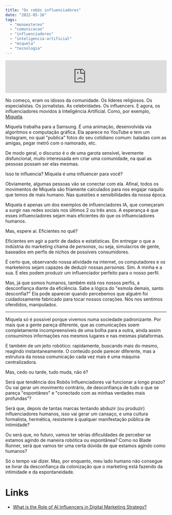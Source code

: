 ```yaml
---
title: "Os robôs influenciadores"
date: "2022-05-16"
tags: 
  - "monoestereo"
  - "comunicacao"
  - "influenciadores"
  - "inteligencia-artificial"
  - "miquela"
  - "tecnologia"
---
```


<iframe src="https://anchor.fm/monoestereo/embed/episodes/Os-robs-influenciadores-e1iik8n" height="102px" width="100%" frameborder="0" scrolling="no"></iframe>

No começo, eram os idosos da comunidade. Os líderes religiosos. Os especialistas. Os jornalistas. As celebridades. Os influencers. E agora, os influenciadores movidos à Inteligência Artificial. Como, por exemplo, [Miquela](https://www.instagram.com/lilmiquela/).

Miquela trabalha para a Samsung. É uma animação, desenvolvida via algoritmos e computação gráfica. Ela aparece no YouTube e tem um Instagram, no qual "publica" fotos do seu cotidiano comum: baladas com as amigas, pegar metrô com o namorado, etc.

De modo geral, o discurso é o de uma garota sensível, levemente disfuncional, muito interessada em criar uma comunidade, na qual as pessoas possam ser elas mesmas.

Isso te influencia? Miquela é uma influencer para você?

Obviamente, algumas pessoas vão se conectar com ela. Afinal, todos os movimentos de Miquela são friamente calculados para nos engajar naquilo que temos de mais humano. Nas questões e sensibilidades da nossa época.

Miquela é apenas um dos exemplos de influenciadores IA, que começaram a surgir nas redes sociais nos últimos 2 ou três anos. A esperança é que esses influenciadores sejam mais eficientes do que os influenciadores humanos.

Mas, espere aí. Eficientes no quê?

Eficientes em agir a partir de dados e estatísticas. Em entregar o que a indústria do marketing chama de _personas_, ou seja, simulacros de gente, baseados em perfis de nichos de possíveis consumidores.

É certo que, observando nossa atividade na internet, os computadores e os marketeiros sejam capazes de deduzir nossas _personas_. Sim. A minha e a sua. E eles podem produzir um influenciador perfeito para o nosso perfil.

Mas, já que somos humanos, também está nos nossos perfis, a desconfiança diante da eficiência. Sabe a lógica do "esmola demais, santo desconfia?" Ela pode aparecer quando percebemos que alguém foi cuidadosamente fabricado para tocar nossos corações. Nós nos sentimos ofendidos, manipulados.

* * *

Miquela só é possível porque vivemos numa sociedade padronizante. Por mais que a gente pareça diferente, que as comunicações soem completamente incompreensíveis de uma bolha para a outra, ainda assim consumimos informações nos mesmos lugares e nas mesmas plataformas.

E também de um jeito robótico: rapidamente, buscando mais do mesmo, reagindo instantaneamente. O conteúdo pode parecer diferente, mas a estrutura da nossa comunicação cada vez mais é uma máquina centralizadora.

Mas, cedo ou tarde, tudo muda, não é?

Será que tendência dos Robôs Influenciadores vai funcionar a longo prazo? Ou vai gerar um movimento contrário, de desconfiança de tudo o que se pareça "espontâneo" e "conectado com as minhas verdades mais profundas"?

Será que, depois de tantas marcas tentando abduzir (ou produzir) influenciadores humanos, isso vai gerar um cansaço, e uma cultura formalista, hermética, resistente à qualquer manifestação pública de intimidade?

Ou será que, no futuro, vamos ter sérias dificuldades de perceber se estamos agindo de maneira robótica ou espontânea? Como no Blade Runner, será que vamos ter uma certa dúvida de que estamos agindo como humanos?

Só o tempo vai dizer. Mas, por enquanto, meu lado humano não consegue se livrar da desconfiança da colonização que o marketing está fazendo da intimidade e da espontaneidade.

# Links

- [What is the Role of AI Influencers in Digital Marketing Strategy?](https://rockcontent.com/blog/ai-influencers/)
